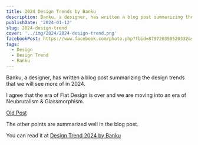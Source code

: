 ```yaml
---
title: 2024 Design Trends by Banku
description: Banku, a designer, has written a blog post summarizing the design trends that we will see more of in 2024.
publishDate: '2024-01-12'
slug: 2024-design-trend
cover: '../img/2024/2024-design-trend.png'
facebookPost: https://www.facebook.com/photo.php?fbid=879720350520332&set=pb.100054471250325.-2207520000&type=3
tags:
  - Design
  - Design Trend
  - Banku
---
```


Banku, a designer, has written a blog post summarizing the design trends that we will see more of in 2024.

I agree that the era of Flat Design is over and we are moving into an era of Neubrutalism & Glassmorphism.

[Old Post](https://www.facebook.com/photo.php?fbid=843290574163310&set=pb.100054471250325.-2207520000&type=3)

The other points are summarized well in the blog post.

You can read it at [Design Trend 2024 by Banku](https://medium.com/@vbanku/design-trend-%E0%B8%97%E0%B8%B5%E0%B9%88%E0%B9%80%E0%B8%A3%E0%B8%B2%E0%B8%88%E0%B8%B0%E0%B9%84%E0%B8%94%E0%B9%89%E0%B9%80%E0%B8%AB%E0%B9%87%E0%B8%99%E0%B8%81%E0%B8%B1%E0%B8%99%E0%B8%A1%E0%B8%B2%E0%B8%81%E0%B8%82%E0%B8%B6%E0%B9%89%E0%B8%99%E0%B9%83%E0%B8%99%E0%B8%9B%E0%B8%B5%E0%B8%99%E0%B8%B5%E0%B9%89-2024-6ff13ba98ae5)
